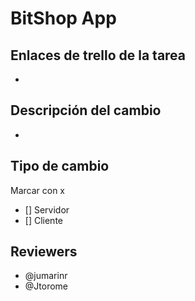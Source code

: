 # BitShop App

## Enlaces de trello de la tarea
*

## Descripción del cambio
*

## Tipo de cambio
Marcar con x
* [] Servidor
* [] Cliente

## Reviewers
* @jumarinr
* @Jtorome